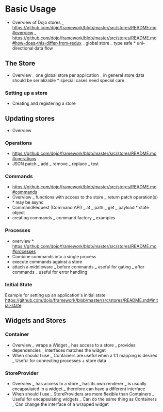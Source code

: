# Basic Usage

-   Overview of Dojo stores
    _ https://github.com/dojo/framework/blob/master/src/stores/README.md#overview
    _ https://github.com/dojo/framework/blob/master/src/stores/README.md#how-does-this-differ-from-redux
    _ global store
    _ type safe \* uni-directional data flow

## The Store

-   Overview
    _ one global store per application
    _ in general store data should be serializable \* special cases need special care

### Setting up a store

-   Creating and registering a store

## Updating stores

-   Overview

### Operations

-   https://github.com/dojo/framework/blob/master/src/stores/README.md#operations
-   JSON patch
    _ add
    _ remove
    _ replace
    _ test

### Commands

-   https://github.com/dojo/framework/blob/master/src/stores/README.md#commands
-   Overview
    _ functions with access to the store
    _ return patch operation(s) \* may be async
-   CommandRequest (Command API)
    _ at
    _ path
    _ get
    _ payload \* state object
-   creating commands
    _ command factory
    _ examples

### Processes

-   overview \* https://github.com/dojo/framework/blob/master/src/stores/README.md#processes
-   Combine commands into a single process
-   execute commands against a store
-   attach a middleware
    _ before commands
    _ useful for gating
    _ after commands
    _ useful for error handling

### Initial State

Example for setting up an application's initial state
https://github.com/dojo/framework/blob/master/src/stores/README.md#initial-state

## Widgets and Stores

### Container

-   Overview
    _ wraps a Widget
    _ has access to a store
    _ provides dependencies
    _ interfaces matches the widget
-   When should I use
    _ Containers are useful when a 1:1 mapping is desired
    _ Useful for connecting processes + store data

### StoreProvider

-   Overview
    _ has access to a store
    _ has its own renderer
    _ is usually encapsulated in a widget
    _ therefore can have a different interface
-   When should I use
    _ StoreProviders are more flexible than Containers
    _ Useful for encapsulating widgets
    _ Can do the same thing as Containers
    _ Can change the interface of a wrapped widget
